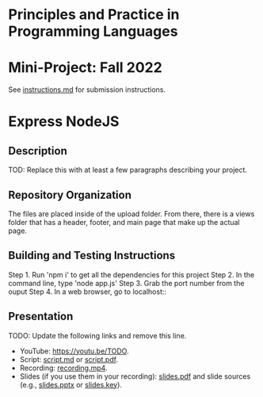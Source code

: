 # Principles and Practice in Programming Languages
# Mini-Project: Fall 2022

See [instructions.md](instructions.md) for submission instructions.

# Express NodeJS

## Description

TOD: Replace this with at least a few paragraphs describing your project.
## Repository Organization

The files are placed inside of the upload folder. From there, there is a views folder that has a header, footer, and main page that make up the actual page. 

## Building and Testing Instructions

Step 1. Run 'npm i' to get all the dependencies for this project
Step 2. In the command line, type 'node app.js'
Step 3. Grab the port number from the ouput
Step 4. In a web browser, go to localhost::<port number>

## Presentation

TODO: Update the following links and remove this line.

- YouTube: https://youtu.be/TODO.
- Script: [script.md](script.md) or [script.pdf](script.pdf).
- Recording: [recording.mp4](recording.mp4).
- Slides (if you use them in your recording): [slides.pdf](slides.pdf) and slide sources (e.g., [slides.pptx](slides.pptx) or [slides.key](slides.key)).

